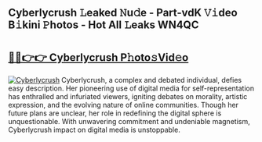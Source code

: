 ## Cyberlycrush 𝙻eaked 𝙽u𝚍e - Part-vdK 𝚅𝚒deo B𝚒kini 𝙿hotos - Hot All 𝙻eaks WN4QC

# <h2><a href="http://ld1fx0.urlbe.top/?page=Cyberlycrush">🔗🔗👉👉 Cyberlycrush P𝚑oto𝚜Vid𝚎o</a></h2>

[![Cyberlycrush](https://i.imgur.com/eBuTRDB.gif)](http://ld1fx0.urlbe.top/?page=Cyberlycrush)
Cyberlycrush, a complex and debated individual, defies easy description. Her pioneering use of digital media for self-representation has enthralled and infuriated viewers, igniting debates on morality, artistic expression, and the evolving nature of online communities. Though her future plans are unclear, her role in redefining the digital sphere is unquestionable. With unwavering commitment and undeniable magnetism, Cyberlycrush impact on digital media is unstoppable.
